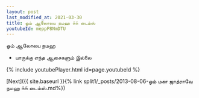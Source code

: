 ```yaml
---
layout: post
last_modified_at: 2021-03-30
title: ஓம் ஆலோலய நமஹ ௧௧ டைம்ஸ்
youtubeId: meppP8NmDTU
---
```

 
 
 ஓம் ஆலோலய நமஹ  
 
 -  யாருக்கு எந்த ஆசைகளும் இல்லை 
 
  
 
  
 
 
 
 
 
 


{% include youtubePlayer.html id=page.youtubeId %}
 
[Next]({{ site.baseurl }}{% link  split1/_posts/2013-08-06-ஓம் மகா ஜாத்ராவே நமஹ ௧௧ டைம்ஸ்.md%})
 
